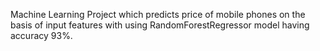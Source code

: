 Machine Learning Project which predicts price of mobile phones on the basis of input features with using RandomForestRegressor model having accuracy 93%.
